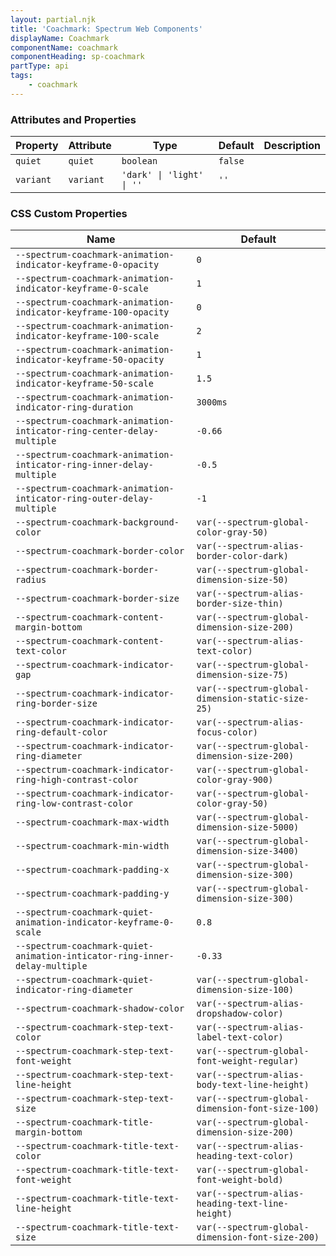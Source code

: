 ```yaml
---
layout: partial.njk
title: 'Coachmark: Spectrum Web Components'
displayName: Coachmark
componentName: coachmark
componentHeading: sp-coachmark
partType: api
tags:
    - coachmark
---
```


### Attributes and Properties

<div class="table-container">
<table class="spectrum-Table">
<thead class="spectrum-Table-head">
<tr>

<th class="spectrum-Table-headCell">
Property
</th>

<th class="spectrum-Table-headCell">
Attribute
</th>

<th class="spectrum-Table-headCell">
Type
</th>

<th class="spectrum-Table-headCell">
Default
</th>

<th class="spectrum-Table-headCell">
Description
</th>

</tr>
</thead>
<tbody class="spectrum-Table-body">

<tr class="spectrum-Table-row">

<td class="spectrum-Table-cell">
<code>quiet</code>
</td>

<td class="spectrum-Table-cell">
<code>quiet</code>
</td>

<td class="spectrum-Table-cell">
<code>boolean</code>
</td>

<td class="spectrum-Table-cell">
<code>false</code>
</td>

<td class="spectrum-Table-cell">

</td>

</tr>

<tr class="spectrum-Table-row">

<td class="spectrum-Table-cell">
<code>variant</code>
</td>

<td class="spectrum-Table-cell">
<code>variant</code>
</td>

<td class="spectrum-Table-cell">
<code>'dark' | 'light' | ''</code>
</td>

<td class="spectrum-Table-cell">
<code>''</code>
</td>

<td class="spectrum-Table-cell">

</td>

</tr>

</tbody>
</table>
</div>
    



### CSS Custom Properties

<div class="table-container">
<table class="spectrum-Table">
<thead class="spectrum-Table-head">
<tr>

<th class="spectrum-Table-headCell">
Name
</th>

<th class="spectrum-Table-headCell">
Default
</th>

</tr>
</thead>
<tbody class="spectrum-Table-body">

<tr class="spectrum-Table-row">

<td class="spectrum-Table-cell">
<code>--spectrum-coachmark-animation-indicator-keyframe-0-opacity</code>
</td>

<td class="spectrum-Table-cell">
<code>0</code>
</td>

</tr>

<tr class="spectrum-Table-row">

<td class="spectrum-Table-cell">
<code>--spectrum-coachmark-animation-indicator-keyframe-0-scale</code>
</td>

<td class="spectrum-Table-cell">
<code>1</code>
</td>

</tr>

<tr class="spectrum-Table-row">

<td class="spectrum-Table-cell">
<code>--spectrum-coachmark-animation-indicator-keyframe-100-opacity</code>
</td>

<td class="spectrum-Table-cell">
<code>0</code>
</td>

</tr>

<tr class="spectrum-Table-row">

<td class="spectrum-Table-cell">
<code>--spectrum-coachmark-animation-indicator-keyframe-100-scale</code>
</td>

<td class="spectrum-Table-cell">
<code>2</code>
</td>

</tr>

<tr class="spectrum-Table-row">

<td class="spectrum-Table-cell">
<code>--spectrum-coachmark-animation-indicator-keyframe-50-opacity</code>
</td>

<td class="spectrum-Table-cell">
<code>1</code>
</td>

</tr>

<tr class="spectrum-Table-row">

<td class="spectrum-Table-cell">
<code>--spectrum-coachmark-animation-indicator-keyframe-50-scale</code>
</td>

<td class="spectrum-Table-cell">
<code>1.5</code>
</td>

</tr>

<tr class="spectrum-Table-row">

<td class="spectrum-Table-cell">
<code>--spectrum-coachmark-animation-indicator-ring-duration</code>
</td>

<td class="spectrum-Table-cell">
<code>3000ms</code>
</td>

</tr>

<tr class="spectrum-Table-row">

<td class="spectrum-Table-cell">
<code>--spectrum-coachmark-animation-inticator-ring-center-delay-multiple</code>
</td>

<td class="spectrum-Table-cell">
<code>-0.66</code>
</td>

</tr>

<tr class="spectrum-Table-row">

<td class="spectrum-Table-cell">
<code>--spectrum-coachmark-animation-inticator-ring-inner-delay-multiple</code>
</td>

<td class="spectrum-Table-cell">
<code>-0.5</code>
</td>

</tr>

<tr class="spectrum-Table-row">

<td class="spectrum-Table-cell">
<code>--spectrum-coachmark-animation-inticator-ring-outer-delay-multiple</code>
</td>

<td class="spectrum-Table-cell">
<code>-1</code>
</td>

</tr>

<tr class="spectrum-Table-row">

<td class="spectrum-Table-cell">
<code>--spectrum-coachmark-background-color</code>
</td>

<td class="spectrum-Table-cell">
<code>var(--spectrum-global-color-gray-50)</code>
</td>

</tr>

<tr class="spectrum-Table-row">

<td class="spectrum-Table-cell">
<code>--spectrum-coachmark-border-color</code>
</td>

<td class="spectrum-Table-cell">
<code>var(--spectrum-alias-border-color-dark)</code>
</td>

</tr>

<tr class="spectrum-Table-row">

<td class="spectrum-Table-cell">
<code>--spectrum-coachmark-border-radius</code>
</td>

<td class="spectrum-Table-cell">
<code>var(--spectrum-global-dimension-size-50)</code>
</td>

</tr>

<tr class="spectrum-Table-row">

<td class="spectrum-Table-cell">
<code>--spectrum-coachmark-border-size</code>
</td>

<td class="spectrum-Table-cell">
<code>var(--spectrum-alias-border-size-thin)</code>
</td>

</tr>

<tr class="spectrum-Table-row">

<td class="spectrum-Table-cell">
<code>--spectrum-coachmark-content-margin-bottom</code>
</td>

<td class="spectrum-Table-cell">
<code>var(--spectrum-global-dimension-size-200)</code>
</td>

</tr>

<tr class="spectrum-Table-row">

<td class="spectrum-Table-cell">
<code>--spectrum-coachmark-content-text-color</code>
</td>

<td class="spectrum-Table-cell">
<code>var(--spectrum-alias-text-color)</code>
</td>

</tr>

<tr class="spectrum-Table-row">

<td class="spectrum-Table-cell">
<code>--spectrum-coachmark-indicator-gap</code>
</td>

<td class="spectrum-Table-cell">
<code>var(--spectrum-global-dimension-size-75)</code>
</td>

</tr>

<tr class="spectrum-Table-row">

<td class="spectrum-Table-cell">
<code>--spectrum-coachmark-indicator-ring-border-size</code>
</td>

<td class="spectrum-Table-cell">
<code>var(--spectrum-global-dimension-static-size-25)</code>
</td>

</tr>

<tr class="spectrum-Table-row">

<td class="spectrum-Table-cell">
<code>--spectrum-coachmark-indicator-ring-default-color</code>
</td>

<td class="spectrum-Table-cell">
<code>var(--spectrum-alias-focus-color)</code>
</td>

</tr>

<tr class="spectrum-Table-row">

<td class="spectrum-Table-cell">
<code>--spectrum-coachmark-indicator-ring-diameter</code>
</td>

<td class="spectrum-Table-cell">
<code>var(--spectrum-global-dimension-size-200)</code>
</td>

</tr>

<tr class="spectrum-Table-row">

<td class="spectrum-Table-cell">
<code>--spectrum-coachmark-indicator-ring-high-contrast-color</code>
</td>

<td class="spectrum-Table-cell">
<code>var(--spectrum-global-color-gray-900)</code>
</td>

</tr>

<tr class="spectrum-Table-row">

<td class="spectrum-Table-cell">
<code>--spectrum-coachmark-indicator-ring-low-contrast-color</code>
</td>

<td class="spectrum-Table-cell">
<code>var(--spectrum-global-color-gray-50)</code>
</td>

</tr>

<tr class="spectrum-Table-row">

<td class="spectrum-Table-cell">
<code>--spectrum-coachmark-max-width</code>
</td>

<td class="spectrum-Table-cell">
<code>var(--spectrum-global-dimension-size-5000)</code>
</td>

</tr>

<tr class="spectrum-Table-row">

<td class="spectrum-Table-cell">
<code>--spectrum-coachmark-min-width</code>
</td>

<td class="spectrum-Table-cell">
<code>var(--spectrum-global-dimension-size-3400)</code>
</td>

</tr>

<tr class="spectrum-Table-row">

<td class="spectrum-Table-cell">
<code>--spectrum-coachmark-padding-x</code>
</td>

<td class="spectrum-Table-cell">
<code>var(--spectrum-global-dimension-size-300)</code>
</td>

</tr>

<tr class="spectrum-Table-row">

<td class="spectrum-Table-cell">
<code>--spectrum-coachmark-padding-y</code>
</td>

<td class="spectrum-Table-cell">
<code>var(--spectrum-global-dimension-size-300)</code>
</td>

</tr>

<tr class="spectrum-Table-row">

<td class="spectrum-Table-cell">
<code>--spectrum-coachmark-quiet-animation-indicator-keyframe-0-scale</code>
</td>

<td class="spectrum-Table-cell">
<code>0.8</code>
</td>

</tr>

<tr class="spectrum-Table-row">

<td class="spectrum-Table-cell">
<code>--spectrum-coachmark-quiet-animation-inticator-ring-inner-delay-multiple</code>
</td>

<td class="spectrum-Table-cell">
<code>-0.33</code>
</td>

</tr>

<tr class="spectrum-Table-row">

<td class="spectrum-Table-cell">
<code>--spectrum-coachmark-quiet-indicator-ring-diameter</code>
</td>

<td class="spectrum-Table-cell">
<code>var(--spectrum-global-dimension-size-100)</code>
</td>

</tr>

<tr class="spectrum-Table-row">

<td class="spectrum-Table-cell">
<code>--spectrum-coachmark-shadow-color</code>
</td>

<td class="spectrum-Table-cell">
<code>var(--spectrum-alias-dropshadow-color)</code>
</td>

</tr>

<tr class="spectrum-Table-row">

<td class="spectrum-Table-cell">
<code>--spectrum-coachmark-step-text-color</code>
</td>

<td class="spectrum-Table-cell">
<code>var(--spectrum-alias-label-text-color)</code>
</td>

</tr>

<tr class="spectrum-Table-row">

<td class="spectrum-Table-cell">
<code>--spectrum-coachmark-step-text-font-weight</code>
</td>

<td class="spectrum-Table-cell">
<code>var(--spectrum-global-font-weight-regular)</code>
</td>

</tr>

<tr class="spectrum-Table-row">

<td class="spectrum-Table-cell">
<code>--spectrum-coachmark-step-text-line-height</code>
</td>

<td class="spectrum-Table-cell">
<code>var(--spectrum-alias-body-text-line-height)</code>
</td>

</tr>

<tr class="spectrum-Table-row">

<td class="spectrum-Table-cell">
<code>--spectrum-coachmark-step-text-size</code>
</td>

<td class="spectrum-Table-cell">
<code>var(--spectrum-global-dimension-font-size-100)</code>
</td>

</tr>

<tr class="spectrum-Table-row">

<td class="spectrum-Table-cell">
<code>--spectrum-coachmark-title-margin-bottom</code>
</td>

<td class="spectrum-Table-cell">
<code>var(--spectrum-global-dimension-size-200)</code>
</td>

</tr>

<tr class="spectrum-Table-row">

<td class="spectrum-Table-cell">
<code>--spectrum-coachmark-title-text-color</code>
</td>

<td class="spectrum-Table-cell">
<code>var(--spectrum-alias-heading-text-color)</code>
</td>

</tr>

<tr class="spectrum-Table-row">

<td class="spectrum-Table-cell">
<code>--spectrum-coachmark-title-text-font-weight</code>
</td>

<td class="spectrum-Table-cell">
<code>var(--spectrum-global-font-weight-bold)</code>
</td>

</tr>

<tr class="spectrum-Table-row">

<td class="spectrum-Table-cell">
<code>--spectrum-coachmark-title-text-line-height</code>
</td>

<td class="spectrum-Table-cell">
<code>var(--spectrum-alias-heading-text-line-height)</code>
</td>

</tr>

<tr class="spectrum-Table-row">

<td class="spectrum-Table-cell">
<code>--spectrum-coachmark-title-text-size</code>
</td>

<td class="spectrum-Table-cell">
<code>var(--spectrum-global-dimension-font-size-200)</code>
</td>

</tr>

</tbody>
</table>
</div>
    
